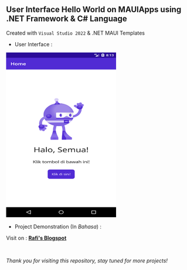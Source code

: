 ## User Interface Hello World on MAUIApps using .NET Framework & C# Language
Created with `Visual Studio 2022` & .NET MAUI Templates

- User Interface :

<img src="img/UI%20-%20MAUI.png" alt="UI-MAUI" width="300" height="450">


- Project Demonstration (In *Bahasa*) :

Visit on : **[Rafi's Blogspot](https://rafifiaan-if.blogspot.com/2023/10/tugas-5-net-maui-mobile-apps.html)**  

</br>

*Thank you for visiting this repository, stay tuned for more projects!*